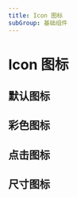 ```yaml
---
title: Icon 图标
subGroup: 基础组件
---
```


# Icon 图标

## 默认图标

<Demo src="./demos/icon.tsx" />

## 彩色图标

<Demo src="./demos/color.tsx" />

## 点击图标

<Demo src="./demos/click.tsx" />

## 尺寸图标

<Demo src="./demos/size.tsx" />